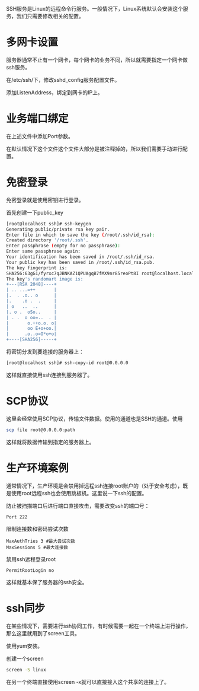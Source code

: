 SSH服务是Linux的远程命令行服务。一般情况下，Linux系统默认会安装这个服务，我们只需要修改相关的配置。

# 多网卡设置

服务器通常不止有一个网卡，每个网卡的业务不同，所以就需要指定一个网卡做ssh服务。

在/etc/ssh/下，修改sshd_config服务配置文件。

添加ListenAddress，绑定到网卡的IP上。

# 业务端口绑定

在上述文件中添加Port参数。

在默认情况下这个文件这个文件大部分是被注释掉的，所以我们需要手动进行配置。

# 免密登录

免密登录就是使用密钥进行登录。

首先创建一下public_key
```bash
[root@localhost ssh]# ssh-keygen 
Generating public/private rsa key pair.
Enter file in which to save the key (/root/.ssh/id_rsa): 
Created directory '/root/.ssh'.
Enter passphrase (empty for no passphrase): 
Enter same passphrase again: 
Your identification has been saved in /root/.ssh/id_rsa.
Your public key has been saved in /root/.ssh/id_rsa.pub.
The key fingerprint is:
SHA256:63gG1/fyrxc7qJBNKAZ1QPUAgqB7fMX9nr85reoPt8I root@localhost.localdomain
The key's randomart image is:
+---[RSA 2048]----+
| .. ...=++       |
|.  . .o.. o      |
|.    .o .  .     |
| o   ..  ..      |
|. o .  oSo..     |
| . .  o oo=..  . |
|       o.++o.o. o|
|       oo E+o+oo.|
|      .o..o=O*o+o|
+----[SHA256]-----+
```

将密钥分发到要连接的服务器上：

```bash
[root@localhost ssh]# ssh-copy-id root@0.0.0.0
```

这样就直接使用ssh连接到服务器了。

# SCP协议

这里会经常使用SCP协议，传输文件数据。使用的通道也是SSH的通道。使用

```bash
scp file root@0.0.0.0:path
```

这样就将数据传输到指定的服务器上。

# 生产环境案例

通常情况下，生产环境是会禁用掉远程ssh连接root账户的（处于安全考虑），既是使用root远程ssh也会使用跳板机。这里说一下ssh的配置。

防止被扫描端口后进行端口直接攻击，需要改变ssh的端口号：

```
Port 222
```

限制连接数和密码尝试次数
```
MaxAuthTries 3 #最大尝试次数
MaxSessions 5 #最大连接数
```

禁用ssh远程登录root
```
PermitRootLogin no
```

这样就基本保了服务器的ssh安全。

# ssh同步

在某些情况下，需要进行ssh协同工作，有时候需要一起在一个终端上进行操作，那么这里就用到了screen工具。

使用yum安装。

创建一个screen

```bash
screen -S linux
```

在另一个终端直接使用screen -x就可以直接接入这个共享的连接上了。